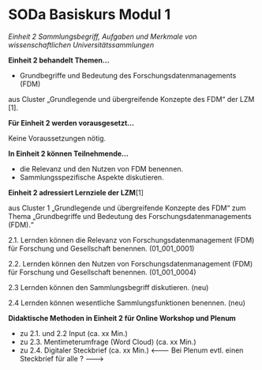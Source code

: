 <!--

author: Rebekka Reichert und Canan Hastik  
email:    
version:  v1
language: DE

icon:     https://raw.githubusercontent.com/chastik/Beratung_Dateityp_Bild/refs/heads/main/SODa-Logo_full.svg
link:     https://raw.githubusercontent.com/chastik/Beratung/refs/heads/main/soda.css

comment:  WissKi SODA OERs

-->

# SODa Basiskurs Modul 1 

*Einheit 2 Sammlungsbegriff, Aufgaben und Merkmale von wissenschaftlichen Universitätssammlungen*
<!-- kurz: Einheit2_SammlungsbegriffAufgabenMerkmale_von_wiss.Unisammlungen -->

**Einheit 2 behandelt Themen…**

- Grundbegriffe und Bedeutung des Forschungsdatenmanagements (FDM)

aus Cluster „Grundlegende und übergreifende Konzepte des FDM“ der LZM [1].

**Für Einheit 2 werden vorausgesetzt…**

Keine Voraussetzungen nötig.

**In Einheit 2 können Teilnehmende…**

- die Relevanz und den Nutzen von FDM benennen.
- Sammlungsspezifische Aspekte diskutieren.

**Einheit 2 adressiert Lernziele der LZM**[1]

aus Cluster 1 „Grundlegende und übergreifende Konzepte des FDM“ zum Thema „Grundbegriffe und Bedeutung des Forschungsdatenmanagements (FDM).“

2.1. Lernden können die Relevanz von Forschungsdatenmanagement (FDM) für Forschung und Gesellschaft benennen. (01\_001\_0001)

2.2. Lernden können den Nutzen von Forschungsdatenmanagement (FDM) für Forschung und Gesellschaft benennen.  (01\_001\_0004)

2.3  Lernden können den Sammlungsbegriff diskutieren. (neu)

2.4  Lernden können wesentliche Sammlungsfunktionen benennen. (neu)


**Didaktische Methoden in Einheit 2 für Online Workshop und Plenum**

- zu 2.1. und 2.2 Input (ca. xx Min.)
- zu 2.3. Mentimeterumfrage (Word Cloud) (ca. xx Min.)
- zu 2.4. Digitaler Steckbrief (ca. xx Min.) <--- Bei Plenum evtl. einen Steckbrief für alle ? --->

